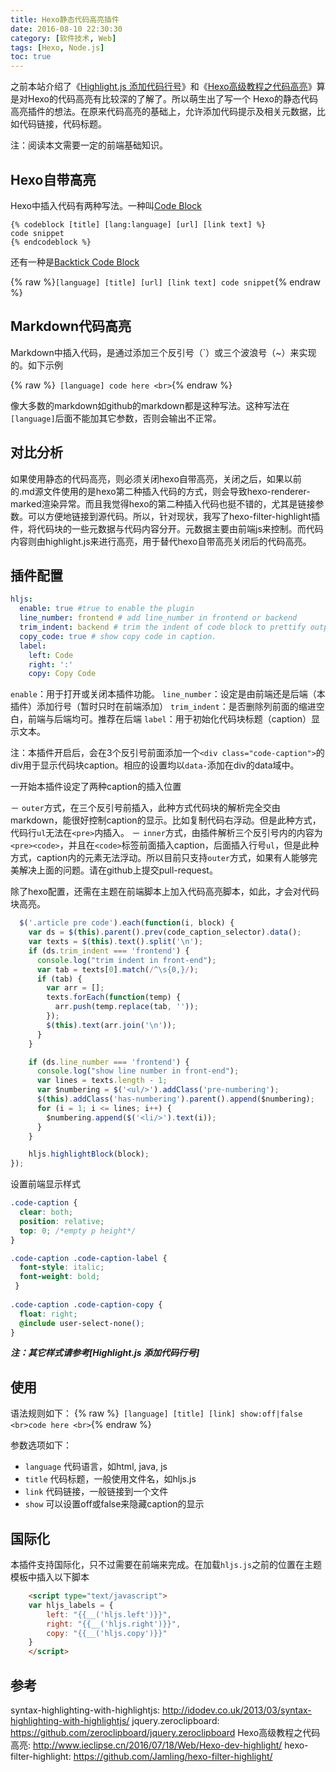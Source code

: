 ```yaml
---
title: Hexo静态代码高亮插件
date: 2016-08-10 22:30:30
category: [软件技术, Web]
tags: [Hexo, Node.js]
toc: true
---
```


之前本站介绍了《[Highlight.js 添加代码行号](/2016/08/10/Web/highlight-js-numbering/)》和《[Hexo高级教程之代码高亮](/2016/07/18/Web/Hexo-dev-highlight/)》算是对Hexo的代码高亮有比较深的了解了。所以萌生出了写一个
Hexo的静态代码高亮插件的想法。在原来代码高亮的基础上，允许添加代码提示及相关元数据，比如代码链接，代码标题。

注：阅读本文需要一定的前端基础知识。

## Hexo自带高亮
Hexo中插入代码有两种写法。一种叫[Code Block](https://hexo.io/docs/tag-plugins.html#Code-Block)
``` plain
{% codeblock [title] [lang:language] [url] [link text] %}
code snippet
{% endcodeblock %}
```
还有一种是[Backtick Code Block](https://hexo.io/docs/tag-plugins.html#Backtick-Code-Block)

{% raw %}``` [language] [title] [url] [link text] code snippet ```{% endraw %}

## Markdown代码高亮
Markdown中插入代码，是通过添加三个反引号（`）或三个波浪号（~）来实现的。如下示例

{% raw %}``` [language] code here <br>```{% endraw %}

像大多数的markdown如github的markdown都是这种写法。这种写法在`[language]`后面不能加其它参数，否则会输出不正常。

## 对比分析
如果使用静态的代码高亮，则必须关闭hexo自带高亮，关闭之后，如果以前的.md源文件使用的是hexo第二种插入代码的方式，则会导致hexo-renderer-marked渲染异常。而且我觉得hexo的第二种插入代码也挺不错的，尤其是链接参数。可以方便地链接到源代码。所以，针对现状，我写了hexo-filter-highlight插件，将代码块的一些元数据与代码内容分开。元数据主要由前端js来控制。而代码内容则由highlight.js来进行高亮，用于替代hexo自带高亮关闭后的代码高亮。


## 插件配置

```yaml _config.yml
hljs:
  enable: true #true to enable the plugin
  line_number: frontend # add line_number in frontend or backend
  trim_indent: backend # trim the indent of code block to prettify output. backend or front-end (recommend)
  copy_code: true # show copy code in caption.
  label:
    left: Code
    right: ':'
    copy: Copy Code
```

`enable`：用于打开或关闭本插件功能。
`line_number`：设定是由前端还是后端（本插件）添加行号（暂时只时在前端添加）
`trim_indent`：是否删除列前面的缩进空白，前端与后端均可。推荐在后端
`label`：用于初始化代码块标题（caption）显示文本。

注：本插件开启后，会在3个反引号前面添加一个`<div class="code-caption">`的div用于显示代码块caption。相应的设置均以`data-`添加在div的data域中。

一开始本插件设定了两种caption的插入位置

 － `outer`方式，在三个反引号前插入，此种方式代码块的解析完全交由markdown，能很好控制caption的显示。比如复制代码右浮动。但是此种方式，代码行`ul`无法在`<pre>`内插入。
  － `inner`方式，由插件解析三个反引号内的内容为`<pre><code>`，并且在`<code>`标签前面插入caption，后面插入行号`ul`，但是此种方式，caption内的元素无法浮动。所以目前只支持`outer`方式，如果有人能够完美解决上面的问题。请在github上提交pull-request。

除了hexo配置，还需在主题在前端脚本上加入代码高亮脚本，如此，才会对代码块高亮。

```js hljs.js https://github.com/Jamling/hexo-theme-nova/blob/master/source/js/hljs.js
  $('.article pre code').each(function(i, block) {
    var ds = $(this).parent().prev(code_caption_selector).data();
    var texts = $(this).text().split('\n');
    if (ds.trim_indent === 'frontend') {
      console.log("trim indent in front-end");
      var tab = texts[0].match(/^\s{0,}/);
      if (tab) {
        var arr = [];
        texts.forEach(function(temp) {
          arr.push(temp.replace(tab, ''));
        });
        $(this).text(arr.join('\n'));
      }
    }

    if (ds.line_number === 'frontend') {
      console.log("show line number in front-end");
      var lines = texts.length - 1;
      var $numbering = $('<ul/>').addClass('pre-numbering');
      $(this).addClass('has-numbering').parent().append($numbering);
      for (i = 1; i <= lines; i++) {
        $numbering.append($('<li/>').text(i));
      }
    }

    hljs.highlightBlock(block);
});
```

设置前端显示样式
``` css
.code-caption {
  clear: both;
  position: relative;
  top: 0; /*empty p height*/
}

.code-caption .code-caption-label {
  font-style: italic;
  font-weight: bold;
 }
 
.code-caption .code-caption-copy {
  float: right;
  @include user-select-none();
}
```
***注：其它样式请参考[Highlight.js 添加代码行号]***

## 使用
语法规则如下：
{% raw %}``` [language] [title] [link] show:off|false <br>code here <br>```{% endraw %}

参数选项如下：

- `language` 代码语言，如html, java, js
- `title` 代码标题，一般使用文件名，如hljs.js
- `link` 代码链接，一般链接到一个文件
- `show` 可以设置off或false来隐藏caption的显示

## 国际化
本插件支持国际化，只不过需要在前端来完成。在加载`hljs.js`之前的位置在主题模板中插入以下脚本
```html
    <script type="text/javascript">
    var hljs_labels = {
        left: "{{__('hljs.left')}}",
        right: "{{__('hljs.right')}}",
        copy: "{{__('hljs.copy')}}"
    }
    </script>
```

## 参考
syntax-highlighting-with-highlightjs: http://idodev.co.uk/2013/03/syntax-highlighting-with-highlightjs/
jquery.zeroclipboard: https://github.com/zeroclipboard/jquery.zeroclipboard
Hexo高级教程之代码高亮: http://www.ieclipse.cn/2016/07/18/Web/Hexo-dev-highlight/
hexo-filter-highlight: https://github.com/Jamling/hexo-filter-highlight/

[highlight.js]: https://highlightjs.org/
[hexo]: https://hexo.io
[Nova]: http://github.com/Jamling/hexo-theme-nova
[Excel VBA基础实例教程]: http://www.ieclipse.cn/2016/05/13/tech-vba-guide/
[syntax-highlighting-with-highlightjs]: http://idodev.co.uk/2013/03/syntax-highlighting-with-highlightjs/
